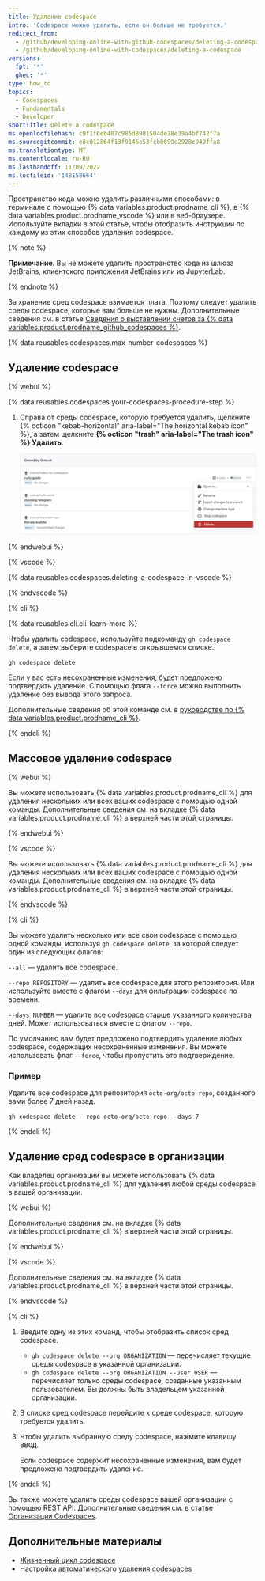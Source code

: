 ```yaml
---
title: Удаление codespace
intro: 'Codespace можно удалить, если он больше не требуется.'
redirect_from:
  - /github/developing-online-with-github-codespaces/deleting-a-codespace
  - /github/developing-online-with-codespaces/deleting-a-codespace
versions:
  fpt: '*'
  ghec: '*'
type: how_to
topics:
  - Codespaces
  - Fundamentals
  - Developer
shortTitle: Delete a codespace
ms.openlocfilehash: c9f1f6eb407c985d8981504de28e39a4bf742f7a
ms.sourcegitcommit: e8c012864f13f9146e53fcb0699e2928c949ffa8
ms.translationtype: MT
ms.contentlocale: ru-RU
ms.lasthandoff: 11/09/2022
ms.locfileid: '148158664'
---
```

Пространство кода можно удалить различными способами: в терминале с помощью {% data variables.product.prodname_cli %}, в {% data variables.product.prodname_vscode %} или в веб-браузере. Используйте вкладки в этой статье, чтобы отобразить инструкции по каждому из этих способов удаления codespace.

{% note %}

**Примечание**. Вы не можете удалить пространство кода из шлюза JetBrains, клиентского приложения JetBrains или из JupyterLab.

{% endnote %}

За хранение сред codespace взимается плата. Поэтому следует удалить среды codespace, которые вам больше не нужны. Дополнительные сведения см. в статье [Сведения о выставлении счетов за {% data variables.product.prodname_github_codespaces %}](/billing/managing-billing-for-github-codespaces/about-billing-for-github-codespaces).

{% data reusables.codespaces.max-number-codespaces %}

## Удаление codespace

{% webui %}

{% data reusables.codespaces.your-codespaces-procedure-step %}
1. Справа от среды codespace, которую требуется удалить, щелкните {% octicon "kebab-horizontal" aria-label="The horizontal kebab icon" %}, а затем щелкните **{% octicon "trash" aria-label="The trash icon" %} Удалить**.

   ![Кнопка "Удалить"](/assets/images/help/codespaces/delete-codespace.png)

{% endwebui %}

{% vscode %}

{% data reusables.codespaces.deleting-a-codespace-in-vscode %}

{% endvscode %}


{% cli %}

{% data reusables.cli.cli-learn-more %}

Чтобы удалить codespace, используйте подкоманду `gh codespace delete`, а затем выберите codespace в открывшемся списке.

```shell
gh codespace delete
```

Если у вас есть несохраненные изменения, будет предложено подтвердить удаление. С помощью флага `--force` можно выполнить удаление без вывода этого запроса.

Дополнительные сведения об этой команде см. в [ руководстве по {% data variables.product.prodname_cli %}](https://cli.github.com/manual/gh_codespace_delete).

{% endcli %}

## Массовое удаление codespace

{% webui %}

Вы можете использовать {% data variables.product.prodname_cli %} для удаления нескольких или всех ваших codespace с помощью одной команды. Дополнительные сведения см. на вкладке {% data variables.product.prodname_cli %} в верхней части этой страницы.

{% endwebui %}

{% vscode %}

Вы можете использовать {% data variables.product.prodname_cli %} для удаления нескольких или всех ваших codespace с помощью одной команды. Дополнительные сведения см. на вкладке {% data variables.product.prodname_cli %} в верхней части этой страницы.

{% endvscode %}


{% cli %}

Вы можете удалить несколько или все свои codespace с помощью одной команды, используя `gh codespace delete`, за которой следует один из следующих флагов:

`--all` — удалить все codespace.

`--repo REPOSITORY` — удалить все codespace для этого репозитория. Или используйте вместе с флагом `--days` для фильтрации codespace по времени.

`--days NUMBER` — удалить все codespace старше указанного количества дней. Может использоваться вместе с флагом `--repo`.

По умолчанию вам будет предложено подтвердить удаление любых codespace, содержащих несохраненные изменения. Вы можете использовать флаг `--force`, чтобы пропустить это подтверждение. 

### Пример

Удалите все codespace для репозитория `octo-org/octo-repo`, созданного вами более 7 дней назад.

```
gh codespace delete --repo octo-org/octo-repo --days 7
```

{% endcli %}

## Удаление сред codespace в организации

Как владелец организации вы можете использовать {% data variables.product.prodname_cli %} для удаления любой среды codespace в вашей организации.

{% webui %}

Дополнительные сведения см. на вкладке {% data variables.product.prodname_cli %} в верхней части этой страницы.

{% endwebui %}

{% vscode %}

Дополнительные сведения см. на вкладке {% data variables.product.prodname_cli %} в верхней части этой страницы.

{% endvscode %}

{% cli %}

1. Введите одну из этих команд, чтобы отобразить список сред codespace.
   * `gh codespace delete --org ORGANIZATION` — перечисляет текущие среды codespace в указанной организации. 
   * `gh codespace delete --org ORGANIZATION --user USER` — перечисляет только среды codespace, созданные указанным пользователем.
   Вы должны быть владельцем указанной организации.
1. В списке сред codespace перейдите к среде codespace, которую требуется удалить.
1. Чтобы удалить выбранную среду codespace, нажмите клавишу <kbd>ВВОД</kbd>.

   Если codespace содержит несохраненные изменения, вам будет предложено подтвердить удаление.

{% endcli %}

Вы также можете удалить среды codespace вашей организации с помощью REST API. Дополнительные сведения см. в статье [Организации Codespaces](/rest/codespaces/organizations#delete-a-codespace-from-the-organization).

## Дополнительные материалы
- [Жизненный цикл codespace](/codespaces/developing-in-codespaces/the-codespace-lifecycle)
- Настройка [автоматического удаления codespaces](/codespaces/customizing-your-codespace/configuring-automatic-deletion-of-your-codespaces)
